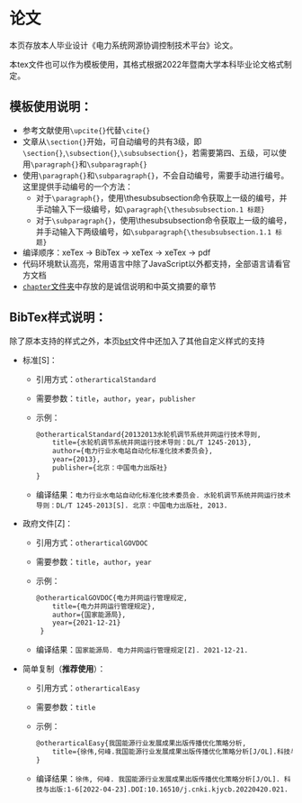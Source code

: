 # 论文

本页存放本人毕业设计《电力系统网源协调控制技术平台》论文。

本tex文件也可以作为模板使用，其格式根据2022年暨南大学本科毕业论文格式制定。



## 模板使用说明：

- 参考文献使用`\upcite{}`代替`\cite{}`
- 文章从`\section{}`开始，可自动编号的共有3级，即`\section{}`,`\subsection{}`,`\subsubsection{}`，若需要第四、五级，可以使用`\paragraph{}`和`\subparagraph{}`
- 使用`\paragraph{}`和`\subparagraph{}`，不会自动编号，需要手动进行编号。这里提供手动编号的一个方法：
  - 对于`\paragraph{}`，使用\thesubsubsection命令获取上一级的编号，并手动输入下一级编号，如`\paragraph{\thesubsubsection.1 标题}`
  - 对于`\subparagraph{}`，使用\thesubsubsection命令获取上一级的编号，并手动输入下两级编号，如`\subparagraph{\thesubsubsection.1.1 标题}`
- 编译顺序：xeTex -> BibTex -> xeTex -> xeTex -> pdf
- 代码环境默认高亮，常用语言中除了JavaScript以外都支持，全部语言请看官方文档
- [`chapter`文件夹](https://github.com/ID-VerNe/jnuthesis/tree/main/paper/chapter)中存放的是诚信说明和中英文摘要的章节

## BibTex样式说明：

除了原本支持的样式之外，本页[bst](https://github.com/ID-VerNe/jnuthesis/blob/main/paper/gbt7714-numerical.bst)文件中还加入了其他自定义样式的支持

- 标准[S]：
  - 引用方式：`otherarticalStandard`
  - 需要参数：`title`，`author`，`year`，`publisher`
  - 示例：
  
    ```latex
    @otherarticalStandard{20132013水轮机调节系统并网运行技术导则,
    	title={水轮机调节系统并网运行技术导则：DL/T 1245-2013},
    	author={电力行业水电站自动化标准化技术委员会},
    	year={2013},
    	publisher={北京：中国电力出版社}
    }
    ```
  - 编译结果：`电力行业水电站自动化标准化技术委员会. 水轮机调节系统并网运行技术导则：DL/T 1245-2013[S]. 北京：中国电力出版社, 2013.`
- 政府文件[Z]：
  - 引用方式：`otherarticalGOVDOC`
  - 需要参数：`title`，`author`，`year`
  - 示例：
  
    ```latex
    @otherarticalGOVDOC{电力并网运行管理规定,
    	title={电力并网运行管理规定},
    	author={国家能源局},
    	year={2021-12-21}
     }
    ```
   - 编译结果：`国家能源局. 电力并网运行管理规定[Z]. 2021-12-21.`

- 简单复制（**推荐使用**）：
  - 引用方式：`otherarticalEasy`
  - 需要参数：`title`
  - 示例： 

    ```latex
    @otherarticalEasy{我国能源行业发展成果出版传播优化策略分析,
    	title={徐伟,何峰.我国能源行业发展成果出版传播优化策略分析[J/OL].科技与出版:1-6[2022-04-23].DOI:10.16510/j.cnki.kjycb.20220420.021.},
    }
    ```
   - 编译结果：`徐伟, 何峰. 我国能源行业发展成果出版传播优化策略分析[J/OL]. 科技与出版:1-6[2022-04-23].DOI:10.16510/j.cnki.kjycb.20220420.021.`

